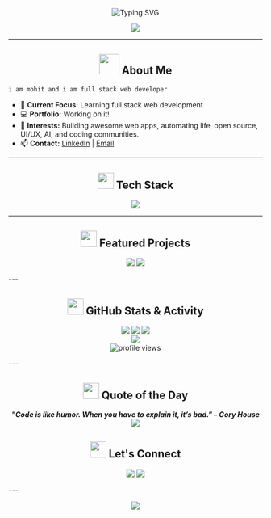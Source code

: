 <!-- Neon Techy GitHub Profile README for MohitRadheUniyal: 100/100 Visual & Informational Impact! -->

<p align="center">
  <img src="https://readme-typing-svg.demolab.com?font=Fira+Code&duration=4000&pause=1000&color=00FFD6&center=true&vCenter=true&width=700&lines=Hey!+I'm+Mohit;Full+Stack+Web+Developer;Open+Source+Fanatic;Welcome+to+my+Neon+Space+%F0%9F%8C%9F" alt="Typing SVG" />
</p>

<p align="center">
  <img src="https://capsule-render.vercel.app/api?type=waving&height=220&section=header&text=Welcome%20to%20My%20Profile&fontAlign=50&fontAlignY=40&color=gradient&animation=twinkling&fontColor=00FFD6" />
</p>

---

<h2 align="center"><img src="https://media.giphy.com/media/3ohhwytHcusSCXXOUg/giphy.gif" width="40"/> About Me</h2>

```css
i am mohit and i am full stack web developer
```
- 🚀 **Current Focus:** Learning full stack web development  
- 💻 **Portfolio:** Working on it!
- 🌟 **Interests:** Building awesome web apps, automating life, open source, UI/UX, AI, and coding communities.
- 📫 **Contact:** [LinkedIn](https://www.linkedin.com/in/iammohituniyal) | [Email](mailto:your.email@example.com)

---

<h2 align="center"><img src="https://media.giphy.com/media/4pMX5rJ4PYAEM/giphy.gif" width="32"/> Tech Stack</h2>

<p align="center">
  <img src="https://skillicons.dev/icons?i=js,ts,react,redux,nextjs,nodejs,express,mongodb,html,css,tailwind,bootstrap,python,flask,git,github,vscode,figma,docker" />
</p>

---

<h2 align="center"><img src="https://media.giphy.com/media/3o7btPCcdNniyf0ArS/giphy.gif" width="32"/> Featured Projects</h2>

<p align="center">
  <a href="https://github.com/MohitRadheUniyal/Tic-Tac-Toe">
    <img src="https://github-readme-stats.vercel.app/api/pin/?username=MohitRadheUniyal&repo=Tic-Tac-Toe&theme=tokyonight&hide_border=true" />
  </a>
  <a href="https://github.com/MohitRadheUniyal/Face-Recognition-Based-Attendance-System-Using-Flask">
    <img src="https://github-readme-stats.vercel.app/api/pin/?username=MohitRadheUniyal&repo=Face-Recognition-Based-Attendance-System-Using-Flask&theme=tokyonight&hide_border=true" />
  </a>
</p>
---
<h2 align="center"><img src="https://media.giphy.com/media/5VKbvrjxpVJCM/giphy.gif" width="32"/> GitHub Stats & Activity</h2>

<p align="center">
  <img src="https://github-readme-stats.vercel.app/api?username=MohitRadheUniyal&show_icons=true&theme=tokyonight&hide_border=true&icon_color=00FFD6&title_color=00FFD6&bg_color=00000000" />
  <img src="https://github-readme-streak-stats.herokuapp.com?user=MohitRadheUniyal&theme=tokyonight&hide_border=true&dates=00FFD6&currStreakNum=00FFD6" />
  <img src="https://github-readme-stats.vercel.app/api/top-langs/?username=MohitRadheUniyal&layout=compact&theme=tokyonight&hide_border=true&title_color=00FFD6&bg_color=00000000" />
  <br/>
  <img src="https://activity-graph.herokuapp.com/graph?username=MohitRadheUniyal&theme=tokyo-night&hide_border=true&area=true" />
  <br/>
  <img src="https://komarev.com/ghpvc/?username=MohitRadheUniyal&style=flat-square&color=00FFD6" alt="profile views"/>
</p>
---
<h2 align="center"><img src="https://media.giphy.com/media/2kQbW2Yi9ztr1/giphy.gif" width="32"/> Quote of the Day</h2>

<p align="center">
  <b><i>"Code is like humor. When you have to explain it, it’s bad." – Cory House</i></b>
  <br>
  <img src="https://readme-typing-svg.demolab.com?font=Fira+Code&duration=4000&pause=1000&color=FF00FF&center=true&vCenter=true&width=600&lines=Keep+Building.+Keep+Learning.+Stay+Neon!" />
</p>
<h2 align="center"><img src="https://media.giphy.com/media/4Zo41lhzKt6iZ8xff9/giphy.gif" width="32"/> Let's Connect</h2>
<p align="center">
  <a href="https://www.linkedin.com/in/iammohituniyal">
    <img src="https://img.shields.io/badge/LinkedIn-00FFD6?style=for-the-badge&logo=linkedin&logoColor=black" />
  </a>
  <a href="mailto:your.email@example.com">
    <img src="https://img.shields.io/badge/Email-00FFD6?style=for-the-badge&logo=gmail&logoColor=black" />
  </a>
</p>
---
<p align="center">
  <img src="https://capsule-render.vercel.app/api?type=rect&color=00FFD6&height=2&section=footer" />
</p>
